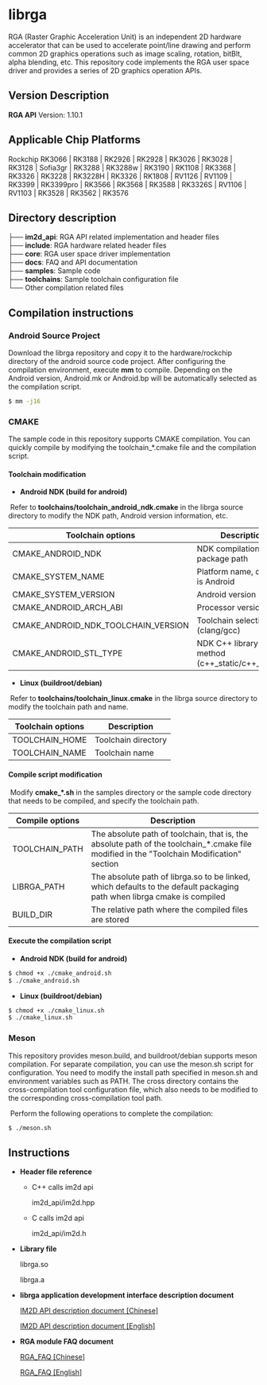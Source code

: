 # librga

RGA (Raster Graphic Acceleration Unit) is an independent 2D hardware accelerator that can be used to accelerate point/line drawing and perform common 2D graphics operations such as image scaling, rotation, bitBlt, alpha blending, etc. This repository code implements the RGA user space driver and provides a series of 2D graphics operation APIs.

## Version Description

**RGA API** Version: 1.10.1

## Applicable Chip Platforms

Rockchip RK3066 | RK3188 | RK2926 | RK2928 | RK3026 | RK3028 | RK3128 | Sofia3gr | RK3288 | RK3288w | RK3190 | RK1108 | RK3368 | RK3326 | RK3228 | RK3228H | RK3326 | RK1808 | RV1126 | RV1109 | RK3399 | RK3399pro | RK3566 | RK3568 | RK3588 | RK3326S | RV1106 | RV1103 | RK3528 | RK3562 | RK3576

## Directory description

├── **im2d_api**: RGA API related implementation and header files<br/>
├── **include**: RGA hardware related header files<br/>
├── **core**: RGA user space driver implementation<br/>
├── **docs**: FAQ and API documentation<br/>
├── **samples**: Sample code<br/>
├── **toolchains**: Sample toolchain configuration file<br/>
└── Other compilation related files<br/>

## Compilation instructions

### Android Source Project

Download the librga repository and copy it to the hardware/rockchip directory of the android source code project. After configuring the compilation environment, execute **mm** to compile. Depending on the Android version, Android.mk or Android.bp will be automatically selected as the compilation script.

```bash
$ mm -j16
```

### CMAKE

The sample code in this repository supports CMAKE compilation. You can quickly compile by modifying the toolchain_*.cmake file and the compilation script.

#### Toolchain modification

- **Android NDK (build for android)**

 ​ Refer to **toolchains/toolchain_android_ndk.cmake** in the librga source directory to modify the NDK path, Android version information, etc.

| Toolchain options | Description |
| ----------------------------------- | -------------------------------------------- |
| CMAKE_ANDROID_NDK | NDK compilation package path |
| CMAKE_SYSTEM_NAME | Platform name, default is Android |
| CMAKE_SYSTEM_VERSION | Android version |
| CMAKE_ANDROID_ARCH_ABI | Processor version |
| CMAKE_ANDROID_NDK_TOOLCHAIN_VERSION | Toolchain selection (clang/gcc) |
| CMAKE_ANDROID_STL_TYPE | NDK C++ library linking method (c++_static/c++_shared) |

- **Linux (buildroot/debian)**

 ​ Refer to **toolchains/toolchain_linux.cmake** in the librga source directory to modify the toolchain path and name.

| Toolchain options | Description |
| -------------- | ---------- |
| TOOLCHAIN_HOME | Toolchain directory |
| TOOLCHAIN_NAME | Toolchain name |

#### Compile script modification

​ Modify **cmake_*.sh** in the samples directory or the sample code directory that needs to be compiled, and specify the toolchain path.

| Compile options | Description |
| -------------- | ------------------------------------------------------------ |
| TOOLCHAIN_PATH | The absolute path of toolchain, that is, the absolute path of the toolchain_*.cmake file modified in the "Toolchain Modification" section |
| LIBRGA_PATH | The absolute path of librga.so to be linked, which defaults to the default packaging path when librga cmake is compiled |
| BUILD_DIR | The relative path where the compiled files are stored |

#### Execute the compilation script

- **Android NDK (build for android)**

```bash
$ chmod +x ./cmake_android.sh
$ ./cmake_android.sh
```

- **Linux (buildroot/debian)**

```bash
$ chmod +x ./cmake_linux.sh
$ ./cmake_linux.sh
```

### Meson

  This repository provides meson.build, and buildroot/debian supports meson compilation. For separate compilation, you can use the meson.sh script for configuration. You need to modify the install path specified in meson.sh and environment variables such as PATH. The cross directory contains the cross-compilation tool configuration file, which also needs to be modified to the corresponding cross-compilation tool path.

​ Perform the following operations to complete the compilation:

```bash
$ ./meson.sh
```

## Instructions

* **Header file reference**

  * C++ calls im2d api

    im2d_api/im2d.hpp

  * C calls im2d api

    im2d_api/im2d.h

* **Library file**

  librga.so

  librga.a

* **librga application development interface description document**

  [IM2D API description document [Chinese]](docs/Rockchip_Developer_Guide_RGA_CN.md)

  [IM2D API description document [English]](docs/Rockchip_Developer_Guide_RGA_EN.md)

* **RGA module FAQ document**

  [RGA_FAQ [Chinese]](docs/Rockchip_FAQ_RGA_CN.md)

  [RGA_FAQ [English]](docs/Rockchip_FAQ_RGA_EN.md)

